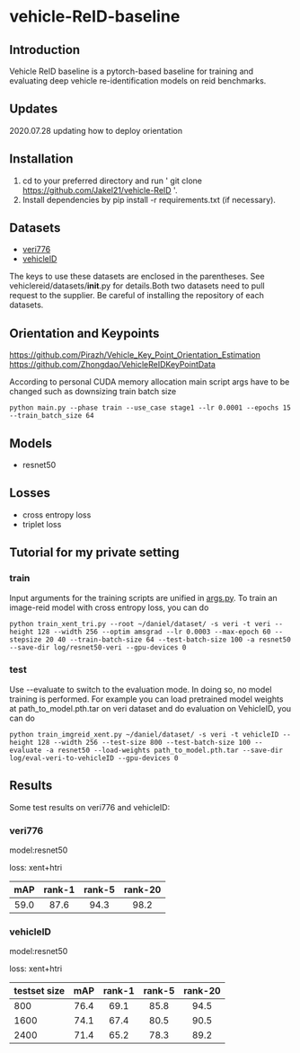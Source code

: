 # vehicle-ReID-baseline
## Introduction
Vehicle ReID baseline is a pytorch-based baseline for training and evaluating deep vehicle re-identification models on reid benchmarks.
## Updates
2020.07.28 updating how to deploy orientation

## Installation
1. cd to your preferred directory and run ' git clone https://github.com/Jakel21/vehicle-ReID '.
2. Install dependencies by pip install -r requirements.txt (if necessary).
## Datasets
+ [veri776](https://github.com/VehicleReId/VeRidataset)
+ [vehicleID](https://pkuml.org/resources/pku-vehicleid.html)

The keys to use these datasets are enclosed in the parentheses. See vehiclereid/datasets/__init__.py for details.Both two datasets need to pull request to the supplier.
Be careful of installing the repository of each datasets.

## Orientation and Keypoints
https://github.com/Pirazh/Vehicle_Key_Point_Orientation_Estimation
https://github.com/Zhongdao/VehicleReIDKeyPointData

According to personal CUDA memory allocation main script args have to be changed such as downsizing train batch size
```
python main.py --phase train --use_case stage1 --lr 0.0001 --epochs 15 --train_batch_size 64
```

## Models
+ resnet50
## Losses
+ cross entropy loss
+ triplet loss

## Tutorial for my private setting
### train
Input arguments for the training scripts are unified in [args.py](./args.py).
To train an image-reid model with cross entropy loss, you can do
```
python train_xent_tri.py --root ~/daniel/dataset/ -s veri -t veri --height 128 --width 256 --optim amsgrad --lr 0.0003 --max-epoch 60 --stepsize 20 40 --train-batch-size 64 --test-batch-size 100 -a resnet50 --save-dir log/resnet50-veri --gpu-devices 0
```
### test
Use --evaluate to switch to the evaluation mode. In doing so, no model training is performed.
For example you can load pretrained model weights at path_to_model.pth.tar on veri dataset and do evaluation on VehicleID, you can do
```
python train_imgreid_xent.py ~/daniel/dataset/ -s veri -t vehicleID --height 128 --width 256 --test-size 800 --test-batch-size 100 --evaluate -a resnet50 --load-weights path_to_model.pth.tar --save-dir log/eval-veri-to-vehicleID --gpu-devices 0 
```

## Results
Some test results on veri776 and vehicleID:

### veri776
model:resnet50 

loss: xent+htri

| mAP | rank-1 | rank-5 | rank-20 |
|:---:| :----: | :----: | :-----: |
|59.0|87.6|94.3|98.2|

### vehicleID
model:resnet50 

loss: xent+htri

| testset size | mAP | rank-1 | rank-5 | rank-20 |
| :----------- |:---:| :----: | :----: | :-----: |
|800|76.4|69.1|85.8|94.5|
|1600|74.1|67.4|80.5|90.5|
|2400|71.4|65.2|78.3|89.2|

